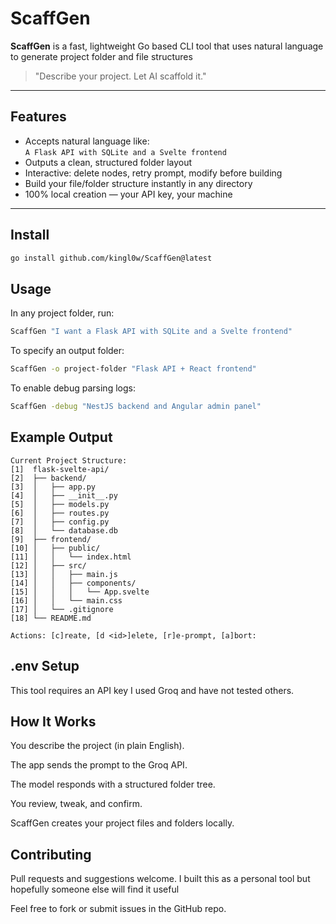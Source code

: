 # ScaffGen

**ScaffGen** is a fast, lightweight Go based CLI tool that uses natural language to generate project folder and file structures 

> "Describe your project. Let AI scaffold it."

---

## Features

- Accepts natural language like:  
  `A Flask API with SQLite and a Svelte frontend`
- Outputs a clean, structured folder layout
- Interactive: delete nodes, retry prompt, modify before building
- Build your file/folder structure instantly in any directory
- 100% local creation — your API key, your machine

---

## Install

```bash
go install github.com/kingl0w/ScaffGen@latest
```

## Usage

In any project folder, run:

```bash
ScaffGen "I want a Flask API with SQLite and a Svelte frontend"
```

To specify an output folder:

```bash
ScaffGen -o project-folder "Flask API + React frontend"
```

To enable debug parsing logs:

```bash
ScaffGen -debug "NestJS backend and Angular admin panel"
```

## Example Output


```plaintext
Current Project Structure:
[1]  flask-svelte-api/
[2]  ├── backend/
[3]  │   ├── app.py
[4]  │   ├── __init__.py
[5]  │   ├── models.py
[6]  │   ├── routes.py
[7]  │   ├── config.py
[8]  │   └── database.db
[9]  ├── frontend/
[10] │   ├── public/
[11] │   │   └── index.html
[12] │   ├── src/
[13] │   │   ├── main.js
[14] │   │   ├── components/
[15] │   │   │   └── App.svelte
[16] │   │   └── main.css
[17] │   └── .gitignore
[18] └── README.md

Actions: [c]reate, [d <id>]elete, [r]e-prompt, [a]bort: 
```

## .env Setup

This tool requires an API key I used Groq and have not tested others.

## How It Works

You describe the project (in plain English).

The app sends the prompt to the Groq API.

The model responds with a structured folder tree.

You review, tweak, and confirm.

ScaffGen creates your project files and folders locally.

## Contributing

Pull requests and suggestions welcome. I built this as a personal tool but hopefully someone else will find it useful

Feel free to fork or submit issues in the GitHub repo.
